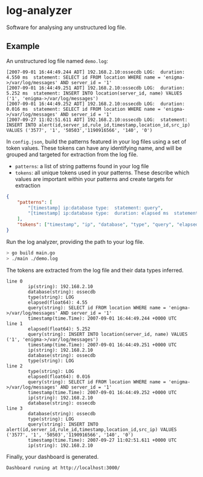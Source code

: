 # log-analyzer
Software for analysing any unstructured log file.

## Example

An unstructured log file named `demo.log`:

```log
[2007-09-01 16:44:49.244 ADT] 192.168.2.10:ossecdb LOG:  duration: 4.550 ms  statement: SELECT id FROM location WHERE name = 'enigma->/var/log/messages' AND server_id = '1'
[2007-09-01 16:44:49.251 ADT] 192.168.2.10:ossecdb LOG:  duration: 5.252 ms  statement: INSERT INTO location(server_id, name) VALUES ('1', 'enigma->/var/log/messages')
[2007-09-01 16:44:49.252 ADT] 192.168.2.10:ossecdb LOG:  duration: 0.016 ms  statement: SELECT id FROM location WHERE name = 'enigma->/var/log/messages' AND server_id = '1'
[2007-09-27 11:02:51.611 ADT] 192.168.2.10:ossecdb LOG:  statement: INSERT INTO alert(id,server_id,rule_id,timestamp,location_id,src_ip) VALUES ('3577', '1', '50503','1190916566', '140', '0')
```

In `config.json`, build the patterns featured in your log files using a set of token values. These tokens can have any identifying name, and will be grouped and targeted for extraction from the log file.

- `patterns`: a list of string patterns found in your log file    
- `tokens`: all unique tokens used in your patterns. These describe which values are important within your patterns and create targets for extraction

```json
{
    "patterns": [
        "[timestamp] ip:database type:  statement: query",
        "[timestamp] ip:database type:  duration: elapsed ms  statement: query"
    ],
    "tokens": ["timestamp", "ip", "database", "type", "query", "elapsed"],
}
```

Run the log analyzer, providing the path to your log file.

```bash
> go build main.go
> ./main ./demo.log
```

The tokens are extracted from the log file and their data types inferred.

```text
line 0
        ip(string): 192.168.2.10
        database(string): ossecdb
        type(string): LOG
        elapsed(float64): 4.55
        query(string): SELECT id FROM location WHERE name = 'enigma->/var/log/messages' AND server_id = '1' 
        timestamp(time.Time): 2007-09-01 16:44:49.244 +0000 UTC
line 1
        elapsed(float64): 5.252
        query(string): INSERT INTO location(server_id, name) VALUES ('1', 'enigma->/var/log/messages')      
        timestamp(time.Time): 2007-09-01 16:44:49.251 +0000 UTC
        ip(string): 192.168.2.10
        database(string): ossecdb
        type(string): LOG
line 2
        type(string): LOG
        elapsed(float64): 0.016
        query(string): SELECT id FROM location WHERE name = 'enigma->/var/log/messages' AND server_id = '1' 
        timestamp(time.Time): 2007-09-01 16:44:49.252 +0000 UTC
        ip(string): 192.168.2.10
        database(string): ossecdb
line 3
        database(string): ossecdb
        type(string): LOG
        query(string): INSERT INTO alert(id,server_id,rule_id,timestamp,location_id,src_ip) VALUES ('3577', '1', '50503','1190916566', '140', '0')
        timestamp(time.Time): 2007-09-27 11:02:51.611 +0000 UTC
        ip(string): 192.168.2.10
```

Finally, your dashboard is generated. 

```text
Dashboard runing at http://localhost:3000/
```